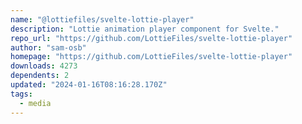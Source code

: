```yaml
---
name: "@lottiefiles/svelte-lottie-player"
description: "Lottie animation player component for Svelte."
repo_url: "https://github.com/LottieFiles/svelte-lottie-player"
author: "sam-osb"
homepage: "https://github.com/LottieFiles/svelte-lottie-player"
downloads: 4273
dependents: 2
updated: "2024-01-16T08:16:28.170Z"
tags: 
  - media
---
```

